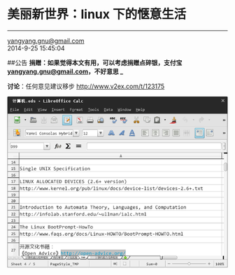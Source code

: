 美丽新世界：linux 下的惬意生活
================
---------------
yangyang.gnu@gmail.com  
2014-9-25 15:45:04   


##公告
**捐赠：如果觉得本文有用，可以考虑捐赠点碎银，支付宝 yangyang.gnu@gmail.com，不好意思 $\_$**

**讨论**：任何意见建议移步 http://www.v2ex.com/t/123175  

![测试](pics/Calc.png)
